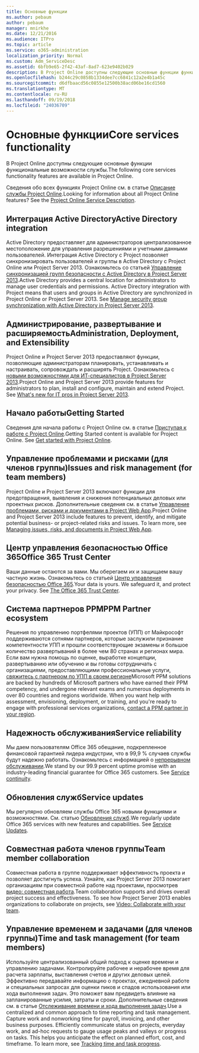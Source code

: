 ```yaml
---
title: Основные функции
ms.author: pebaum
author: pebaum
manager: mnirkhe
ms.date: 12/21/2016
ms.audience: ITPro
ms.topic: article
ms.service: o365-administration
localization_priority: Normal
ms.custom: Adm_ServiceDesc
ms.assetid: 6bfb9e65-2f42-43af-8ad7-623e9402b029
description: В Project Online доступны следующие основные функции функциональные возможности службы.
ms.openlocfilehash: b244c29c0858b1334dee7cc6841c12a2e4b1a45c
ms.sourcegitcommit: d6dfbaacd56c0855e12500b38acd06be16cd1560
ms.translationtype: MT
ms.contentlocale: ru-RU
ms.lasthandoff: 09/19/2018
ms.locfileid: "24036709"
---
```

# <a name="core-services-functionality"></a><span data-ttu-id="32334-103">Основные функции</span><span class="sxs-lookup"><span data-stu-id="32334-103">Core services functionality</span></span>

<span data-ttu-id="32334-104">В Project Online доступны следующие основные функции функциональные возможности службы.</span><span class="sxs-lookup"><span data-stu-id="32334-104">The following core services functionality features are available in Project Online.</span></span>
  
<span data-ttu-id="32334-p101">Сведения обо всех функциях Project Online см. в статье [Описание службы Project Online](project-online-service-description.md).</span><span class="sxs-lookup"><span data-stu-id="32334-p101">Looking for information about all Project Online features? See the [Project Online Service Description](project-online-service-description.md).</span></span>
  
## <a name="active-directory-integration"></a><span data-ttu-id="32334-107">Интеграция Active Directory</span><span class="sxs-lookup"><span data-stu-id="32334-107">Active Directory integration</span></span>
<span data-ttu-id="32334-108"><a name="bkmk_AD_Integration"> </a></span><span class="sxs-lookup"><span data-stu-id="32334-108"></span></span>

<span data-ttu-id="32334-p102">Active Directory предоставляет для администраторов централизованное местоположение для управления разрешениями и учетными данными пользователей. Интеграция Active Directory с Project позволяет синхронизировать пользователей и группы в Active Directory с Project Online или Project Server 2013. Ознакомьтесь со статьей [Управление синхронизацией групп безопасности с Active Directory в Project Server 2013](https://go.microsoft.com/fwlink/p/?LinkId=402631).</span><span class="sxs-lookup"><span data-stu-id="32334-p102">Active Directory provides a central location for administrators to manage user credentials and permissions. Active Directory integration with Project means that users and groups in Active Directory are synchronized in Project Online or Project Server 2013. See [Manage security group synchronization with Active Directory in Project Server 2013](https://go.microsoft.com/fwlink/p/?LinkId=402631).</span></span>
  
## <a name="administration-deployment-and-extensibility"></a><span data-ttu-id="32334-112">Администрирование, развертывание и расширяемость</span><span class="sxs-lookup"><span data-stu-id="32334-112">Administration, Deployment, and Extensibility</span></span>
<span data-ttu-id="32334-113"><a name="bkmk_AdministrationDeploymentExtensibility"> </a></span><span class="sxs-lookup"><span data-stu-id="32334-113"></span></span>

<span data-ttu-id="32334-p103">Project Online и Project Server 2013 предоставляют функции, позволяющие администраторам планировать, устанавливать и настраивать, сопровождать и расширять Project. Ознакомьтесь с [новыми возможностями для ИТ-специалистов в Project Server 2013](https://go.microsoft.com/fwlink/p/?LinkId=272017).</span><span class="sxs-lookup"><span data-stu-id="32334-p103">Project Online and Project Server 2013 provide features for administrators to plan, install and configure, maintain and extend Project. See [What's new for IT pros in Project Server 2013](https://go.microsoft.com/fwlink/p/?LinkId=272017).</span></span>
  
## <a name="getting-started"></a><span data-ttu-id="32334-116">Начало работы</span><span class="sxs-lookup"><span data-stu-id="32334-116">Getting Started</span></span>
<span data-ttu-id="32334-117"><a name="bkmk_GettingStarted"> </a></span><span class="sxs-lookup"><span data-stu-id="32334-117"></span></span>

<span data-ttu-id="32334-p104">Сведения для начала работы с Project Online см. в статье [Приступая к работе с Project Online](https://support.office.com/en-us/article/Get-started-with-Project-Online-E3E5F64F-ADA5-4F9D-A578-130B2D4E5F11?ui=en-US&amp;rs=en-US&amp;ad=US).</span><span class="sxs-lookup"><span data-stu-id="32334-p104">Getting Started content is available for Project Online. See [Get started with Project Online](https://support.office.com/en-us/article/Get-started-with-Project-Online-E3E5F64F-ADA5-4F9D-A578-130B2D4E5F11?ui=en-US&amp;rs=en-US&amp;ad=US).</span></span>
  
## <a name="issues-and-risk-management-for-team-members"></a><span data-ttu-id="32334-120">Управление проблемами и рисками (для членов группы)</span><span class="sxs-lookup"><span data-stu-id="32334-120">Issues and risk management (for team members)</span></span>
<span data-ttu-id="32334-121"><a name="bkmk_IssuesRiskManagement"> </a></span><span class="sxs-lookup"><span data-stu-id="32334-121"></span></span>

<span data-ttu-id="32334-p105">Project Online и Project Server 2013 включают функции для предотвращения, выявления и снижения потенциальных деловых или проектных рисков. Дополнительные сведения см. в статье [Управление проблемами, рисками и документами в Project Web App](https://go.microsoft.com/fwlink/?LinkId=402634).</span><span class="sxs-lookup"><span data-stu-id="32334-p105">Project Online and Project Server 2013 include features to prevent, identify, and mitigate potential business- or project-related risks and issues. To learn more, see [Managing issues, risks, and documents in Project Web App](https://go.microsoft.com/fwlink/?LinkId=402634).</span></span>
  
## <a name="office-365-trust-center"></a><span data-ttu-id="32334-124">Центр управления безопасностью Office 365</span><span class="sxs-lookup"><span data-stu-id="32334-124">Office 365 Trust Center</span></span>
<span data-ttu-id="32334-125"><a name="bkmk_Office365TrustCenter"> </a></span><span class="sxs-lookup"><span data-stu-id="32334-125"></span></span>

<span data-ttu-id="32334-p106">Ваши данные остаются за вами. Мы оберегаем их и защищаем вашу частную жизнь. Ознакомьтесь со статьей [Центр управления безопасностью Office 365](https://go.microsoft.com/fwlink/?LinkId=402637).</span><span class="sxs-lookup"><span data-stu-id="32334-p106">Your data is yours. We safeguard it, and protect your privacy. See [The Office 365 Trust Center](https://go.microsoft.com/fwlink/?LinkId=402637).</span></span>
  
## <a name="ppm-partner-ecosystem"></a><span data-ttu-id="32334-129">Система партнеров PPM</span><span class="sxs-lookup"><span data-stu-id="32334-129">PPM Partner ecosystem</span></span>
<span data-ttu-id="32334-130"><a name="bkmk_ProjectPortfolioManagementPartner"> </a></span><span class="sxs-lookup"><span data-stu-id="32334-130"></span></span>

<span data-ttu-id="32334-p107">Решения по управлению портфелями проектов (УПП) от Майкрософт поддерживаются сотнями партнеров, которые заслужили признание компетентности УПП и прошли соответствующие экзамены и большое количество развертываний в более чем 80 странах и регионах мира. Если вам нужна помощь по оценке, выработке концепции, развертыванию или обучению и вы готовы сотрудничать с организациями, предоставляющими профессиональные услуги, [свяжитесь с партнером по УПП в своем регионе](https://go.microsoft.com/fwlink/p/?LinkId=272646)</span><span class="sxs-lookup"><span data-stu-id="32334-p107">Microsoft PPM solutions are backed by hundreds of Microsoft partners who have earned their PPM competency, and undergone relevant exams and numerous deployments in over 80 countries and regions worldwide. When you want help with assessment, envisioning, deployment, or training, and you're ready to engage with professional services organizations, [contact a PPM partner in your region](https://go.microsoft.com/fwlink/p/?LinkId=272646).</span></span>
  
## <a name="service-reliability"></a><span data-ttu-id="32334-133">Надежность обслуживания</span><span class="sxs-lookup"><span data-stu-id="32334-133">Service reliability</span></span>
<span data-ttu-id="32334-134"><a name="bkmk_ServiceReliability"> </a></span><span class="sxs-lookup"><span data-stu-id="32334-134"></span></span>

<span data-ttu-id="32334-p108">Мы даем пользователям Office 365 обещание, подкрепленное финансовой гарантией лидера индустрии, что в 99,9 % случаев службы будут надежно работать. Ознакомьтесь с информацией о [непрерывном обслуживании](https://go.microsoft.com/fwlink/?LinkId=402653).</span><span class="sxs-lookup"><span data-stu-id="32334-p108">We stand by our 99.9 percent uptime promise with an industry-leading financial guarantee for Office 365 customers. See [Service continuity](https://go.microsoft.com/fwlink/?LinkId=402653).</span></span>
  
## <a name="service-updates"></a><span data-ttu-id="32334-137">Обновления служб</span><span class="sxs-lookup"><span data-stu-id="32334-137">Service updates</span></span>
<span data-ttu-id="32334-138"><a name="bkmk_Serviceupdates"> </a></span><span class="sxs-lookup"><span data-stu-id="32334-138"></span></span>

<span data-ttu-id="32334-p109">Мы регулярно обновляем службы Office 365 новыми функциями и возможностями. См. статью [Обновления служб](../office-365-platform-service-description/service-updates.md).</span><span class="sxs-lookup"><span data-stu-id="32334-p109">We regularly update Office 365 services with new features and capabilities. See [Service Updates](../office-365-platform-service-description/service-updates.md).</span></span>
  
## <a name="team-member-collaboration"></a><span data-ttu-id="32334-141">Совместная работа членов группы</span><span class="sxs-lookup"><span data-stu-id="32334-141">Team member collaboration</span></span>
<span data-ttu-id="32334-142"><a name="bkbmk_TeamMemberCollaboration"> </a></span><span class="sxs-lookup"><span data-stu-id="32334-142"></span></span>

<span data-ttu-id="32334-p110">Совместная работа в группе поддерживает эффективность проекта и позволяет достигнуть успеха. Узнайте, как Project Server 2013 помогает организациям при совместной работе над проектами, просмотрев [видео: совместная работа](https://go.microsoft.com/fwlink/?LinkId=402628).</span><span class="sxs-lookup"><span data-stu-id="32334-p110">Team collaboration supports and drives overall project success and effectiveness. To see how Project Server 2013 enables organizations to collaborate on projects, see [Video: Collaborate with your team](https://go.microsoft.com/fwlink/?LinkId=402628).</span></span>
  
## <a name="time-and-task-management-for-team-members"></a><span data-ttu-id="32334-145">Управление временем и задачами (для членов группы)</span><span class="sxs-lookup"><span data-stu-id="32334-145">Time and task management (for team members)</span></span>
<span data-ttu-id="32334-146"><a name="bkmk_TimeTaskManagement"> </a></span><span class="sxs-lookup"><span data-stu-id="32334-146"></span></span>

<span data-ttu-id="32334-p111">Используйте централизованный общий подход к оценке времени и управлению задачами. Контролируйте рабочее и нерабочее время для расчета зарплаты, выставления счетов и других деловых целей. Эффективно передавайте информацию о проектах, ежедневной работе и специальных запросах для оценки пиков и спадов использования или хода выполнения задач. Это поможет вам предвидеть влияние на запланированные усилия, затраты и сроки. Дополнительные сведения см. в статье [Отслеживание времени и хода выполнения задач](https://go.microsoft.com/fwlink/p/?LinkId=271321).</span><span class="sxs-lookup"><span data-stu-id="32334-p111">Use a centralized and common approach to time reporting and task management. Capture work and nonworking time for payroll, invoicing, and other business purposes. Efficiently communicate status on projects, everyday work, and ad-hoc requests to gauge usage peaks and valleys or progress on tasks. This helps you anticipate the effect on planned effort, cost, and timeframe. To learn more, see [Tracking time and task progress](https://go.microsoft.com/fwlink/p/?LinkId=271321).</span></span>
  


